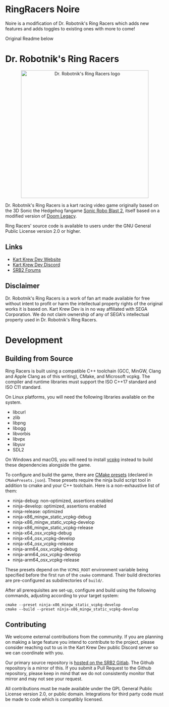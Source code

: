 # RingRacers Noire

Noire is a modification of Dr. Robotnik's Ring Racers which adds new features and adds toggles to existing ones with more to come!

Original Readme below

# Dr. Robotnik's Ring Racers

<p align="center">
  <a href="https://www.kartkrew.org">
    <img src="docs/logo.png" width="404" style="image-rendering:pixelated" alt="Dr. Robotnik's Ring Racers logo">
  </a>
</p>

Dr. Robotnik's Ring Racers is a kart racing video game originally based on the 3D Sonic the Hedgehog fangame [Sonic Robo Blast 2](https://srb2.org/), itself based on a modified version of [Doom Legacy](http://doomlegacy.sourceforge.net/).

Ring Racers' source code is available to users under the GNU General Public License version 2.0 or higher.

## Links

- [Kart Krew Dev Website](https://www.kartkrew.org/)
- [Kart Krew Dev Discord](https://www.kartkrew.org/discord)
- [SRB2 Forums](https://mb.srb2.org/)

## Disclaimer

Dr. Robotnik's Ring Racers is a work of fan art made available for free without intent to profit or harm the intellectual property rights of the original works it is based on. Kart Krew Dev is in no way affiliated with SEGA Corporation. We do not claim ownership of any of SEGA's intellectual property used in Dr. Robotnik's Ring Racers.

# Development

## Building from Source

Ring Racers is built using a compatible C++ toolchain (GCC, MinGW, Clang and Apple Clang as of this writing), CMake, and Microsoft vcpkg. The compiler and runtime libraries must support the ISO C++17 standard and ISO C11 standard.

On Linux platforms, you will need the following libraries available on the system.

- libcurl
- zlib
- libpng
- libogg
- libvorbis
- libvpx
- libyuv
- SDL2

On Windows and macOS, you will need to install [vcpkg] instead to build these dependencies alongside the game.

[vcpkg]: https://vcpkg.io/en/

To configure and build the game, there are [CMake presets] (declared in `CMakePresets.json`). These presets require the ninja build script tool in addition to cmake and your C++ toolchain. Here is a non-exhaustive list of them:

- ninja-debug: non-optimized, assertions enabled
- ninja-develop: optimized, assertions enabled
- ninja-release: optimized
- ninja-x86_mingw_static_vcpkg-debug
- ninja-x86_mingw_static_vcpkg-develop
- ninja-x86_mingw_static_vcpkg-release
- ninja-x64_osx_vcpkg-debug
- ninja-x64_osx_vcpkg-develop
- ninja-x64_osx_vcpkg-release
- ninja-arm64_osx_vcpkg-debug
- ninja-arm64_osx_vcpkg-develop
- ninja-arm64_osx_vcpkg-release

[CMake presets]: https://cmake.org/cmake/help/latest/manual/cmake-presets.7.html

These presets depend on the `VCPKG_ROOT` environment variable being specified before the first run of the `cmake` command. Their build directories are pre-configured as subdirectories of `build/`.

After all prerequisites are set-up, configure and build using the following commands, adjusting according to your target system:

    cmake --preset ninja-x86_mingw_static_vcpkg-develop
    cmake --build --preset ninja-x86_mingw_static_vcpkg-develop

## Contributing

We welcome external contributions from the community. If you are planning on making a large feature you intend to contribute to the project, please consider reaching out to us in the Kart Krew Dev public Discord server so we can coordinate with you.

Our primary source repository is [hosted on the SRB2 Gitlab](https://git.do.srb2.org/KartKrew/RingRacers). The Github repository is a mirror of this. If you submit a Pull Request to the Github repository, please keep in mind that we do not consistently monitor that mirror and may not see your request.

All contributions must be made available under the GPL General Public License version 2.0, or public domain. Integrations for third party code must be made to code which is compatibly licensed.

